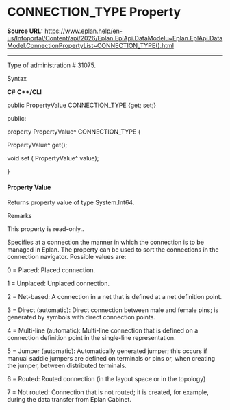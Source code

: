 # CONNECTION_TYPE Property

**Source URL:** https://www.eplan.help/en-us/Infoportal/Content/api/2026/Eplan.EplApi.DataModelu~Eplan.EplApi.DataModel.ConnectionPropertyList~CONNECTION_TYPE().html

---

Type of administration # 31075.

Syntax

**C#**
**C++/CLI**


public PropertyValue CONNECTION_TYPE {get; set;}

public:

property PropertyValue^ CONNECTION_TYPE {

   PropertyValue^ get();

   void set (    PropertyValue^ value);

}


#### Property Value

Returns property value of type System.Int64.

Remarks

This property is read-only..

Specifies at a connection the manner in which the connection is to be managed in Eplan. The property can be used to sort the connections in the connection navigator. Possible values are:

0 = Placed: Placed connection.

1 = Unplaced: Unplaced connection.

2 = Net-based: A connection in a net that is defined at a net definition point.

3 = Direct (automatic): Direct connection between male and female pins; is generated by symbols with direct connection points.

4 = Multi-line (automatic): Multi-line connection that is defined on a connection definition point in the single-line representation.

5 = Jumper (automatic): Automatically generated jumper; this occurs if manual saddle jumpers are defined on terminals or pins or, when creating the jumper, between distributed terminals.

6 = Routed: Routed connection (in the layout space or in the topology)

7 = Not routed: Connection that is not routed; it is created, for example, during the data transfer from Eplan Cabinet.
